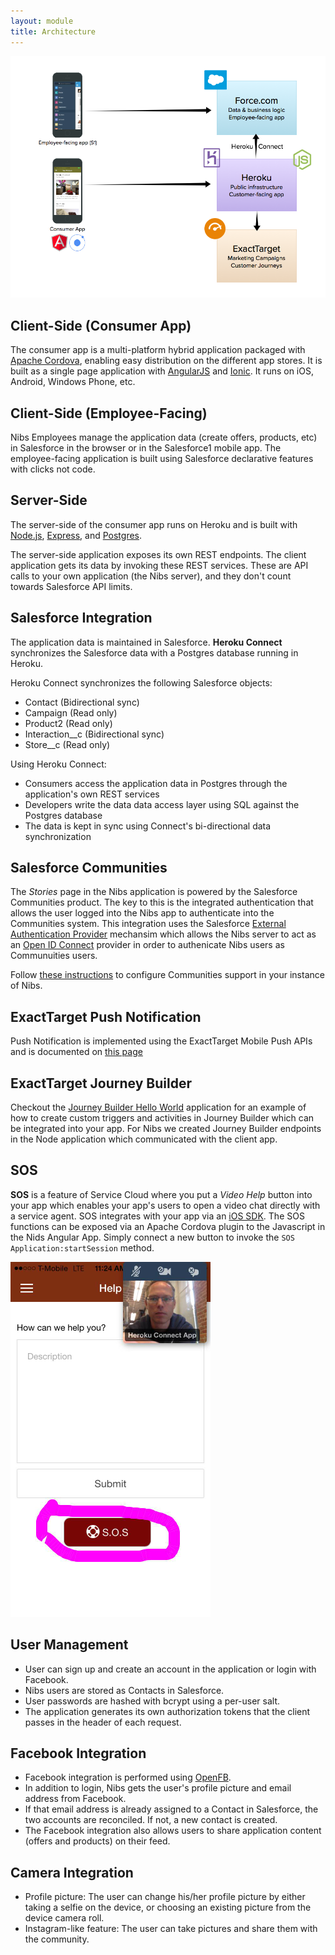 ```yaml
---
layout: module
title: Architecture
---
```

![alt tag](images/architecture.png)

## Client-Side (Consumer App)

The consumer app is a multi-platform hybrid application packaged with [Apache Cordova](https://cordova.apache.org/), enabling easy distribution on the different app stores. It is built as a single page application with [AngularJS](https://angularjs.org/) and [Ionic](http://ionicframework.com/). It runs on iOS, Android, Windows Phone, etc.  

## Client-Side (Employee-Facing)

Nibs Employees manage the application data (create offers, products, etc) in Salesforce in the browser or in the Salesforce1 mobile app. The employee-facing application is built using Salesforce declarative features with clicks not code. 

## Server-Side

The server-side of the consumer app runs on Heroku and is built with [Node.js](http://nodejs.org/), [Express](http://expressjs.com/), and [Postgres](https://www.heroku.com/postgres).

The server-side application exposes its own REST endpoints. The client application gets its data by invoking these REST services. These are API calls to your own application (the Nibs server), and they don't count towards Salesforce API limits.


## Salesforce Integration

The application data is maintained in Salesforce. **Heroku Connect** synchronizes the Salesforce data with a Postgres database running in Heroku.

Heroku Connect synchronizes the following Salesforce objects:

- Contact (Bidirectional sync)
- Campaign (Read only)
- Product2 (Read only)
- Interaction__c (Bidirectional sync)
- Store__c (Read only)

Using Heroku Connect:
 
 - Consumers access the application data in Postgres through the application's own REST services 
 - Developers write the data data access layer using SQL against the Postgres database
 - The data is kept in sync using Connect's bi-directional data synchronization
 
## Salesforce Communities

The _Stories_ page in the Nibs application is powered by the Salesforce Communities product. The key
to this is the integrated authentication that allows the user logged into the Nibs 
app to authenticate into the Communities system. This integration uses the Salesforce 
[External Authentication Provider](https://help.salesforce.com/apex/HTViewHelpDoc?id=sso_provider_openid_connect.htm&language=en_US)
mechansim which allows the Nibs server to act as an [Open ID Connect](http://openid.net/connect/) provider
in order to authenicate Nibs users as Communuities users.

Follow [these instructions](communities.html) to configure Communities support in your instance
of Nibs.


## ExactTarget Push Notification

Push Notification is implemented using the ExactTarget Mobile Push APIs and is documented on [this page](push.html)

## ExactTarget Journey Builder

Checkout the [Journey Builder Hello World](https://github.com/ExactTarget/journey-builder-custom-hello-world) application
for an example of how to create custom triggers and activities in Journey Builder which can be integrated into
your app. For Nibs we created Journey Builder endpoints in the Node application which communicated with the 
client app.

## SOS

**SOS** is a feature of Service Cloud where you put a _Video Help_ button into your app which enables your
app's users to open a video chat directly with a service agent. SOS integrates with your app via an 
[iOS SDK](https://github.com/goinstant/sos-guides). The SOS functions can be exposed via an Apache Cordova
plugin to the Javascript in the Nids Angular App. Simply connect a new button to invoke the 
`SOS Application:startSession` method.

![alt tag](images/sos_screenshot.png)

## User Management

- User can sign up and create an account in the application or login with Facebook.
- Nibs users are stored as Contacts in Salesforce.
- User passwords are hashed with bcrypt using a per-user salt.
- The application generates its own authorization tokens that the client passes in the header of each request.

## Facebook Integration

- Facebook integration is performed using [OpenFB](https://github.com/ccoenraets/OpenFB).
- In addition to login, Nibs gets the user's profile picture and email address from Facebook.
- If that email address is already assigned to a Contact in Salesforce, the two accounts are reconciled. If not, a new contact is created.
- The Facebook integration also allows users to share application content (offers and products) on their feed.

## Camera Integration

- Profile picture: The user can change his/her profile picture by either taking a selfie on the device, or choosing an existing picture from the device camera roll.
- Instagram-like feature: The user can take pictures and share them with the community.
